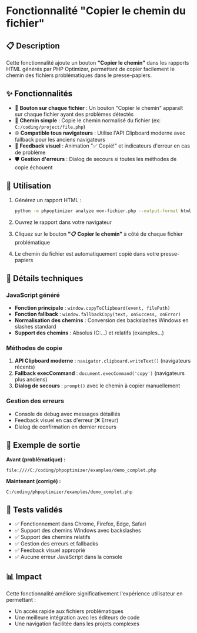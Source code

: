 # Fonctionnalité "Copier le chemin du fichier"

## 📋 Description

Cette fonctionnalité ajoute un bouton **"Copier le chemin"** dans les rapports HTML générés par PHP Optimizer, permettant de copier facilement le chemin des fichiers problématiques dans le presse-papiers.

## ✨ Fonctionnalités

- 🎯 **Bouton sur chaque fichier** : Un bouton "Copier le chemin" apparaît sur chaque fichier ayant des problèmes détectés
- 📁 **Chemin simple** : Copie le chemin normalisé du fichier (ex: `C:/coding/project/file.php`)
- 🌐 **Compatible tous navigateurs** : Utilise l'API Clipboard moderne avec fallback pour les anciens navigateurs
- 🎨 **Feedback visuel** : Animation "✅ Copié!" et indicateurs d'erreur en cas de problème
- 🛡️ **Gestion d'erreurs** : Dialog de secours si toutes les méthodes de copie échouent

## 🚀 Utilisation

1. Générez un rapport HTML :
   ```bash
   python -m phpoptimizer analyze mon-fichier.php --output-format html --output rapport.html
   ```

2. Ouvrez le rapport dans votre navigateur

3. Cliquez sur le bouton **"📋 Copier le chemin"** à côté de chaque fichier problématique

4. Le chemin du fichier est automatiquement copié dans votre presse-papiers

## 🔧 Détails techniques

### JavaScript généré

- **Fonction principale** : `window.copyToClipboard(event, filePath)`
- **Fonction fallback** : `window.fallbackCopy(text, onSuccess, onError)`
- **Normalisation des chemins** : Conversion des backslashes Windows en slashes standard
- **Support des chemins** : Absolus (C:\...) et relatifs (examples\...)

### Méthodes de copie

1. **API Clipboard moderne** : `navigator.clipboard.writeText()` (navigateurs récents)
2. **Fallback execCommand** : `document.execCommand('copy')` (navigateurs plus anciens)
3. **Dialog de secours** : `prompt()` avec le chemin à copier manuellement

### Gestion des erreurs

- Console de debug avec messages détaillés
- Feedback visuel en cas d'erreur (❌ Erreur)
- Dialog de confirmation en dernier recours

## 📝 Exemple de sortie

**Avant (problématique) :**
```
file:////C:/coding/phpoptimizer/examples/demo_complet.php
```

**Maintenant (corrigé) :**
```
C:/coding/phpoptimizer/examples/demo_complet.php
```

## 🧪 Tests validés

- ✅ Fonctionnement dans Chrome, Firefox, Edge, Safari
- ✅ Support des chemins Windows avec backslashes
- ✅ Support des chemins relatifs
- ✅ Gestion des erreurs et fallbacks
- ✅ Feedback visuel approprié
- ✅ Aucune erreur JavaScript dans la console

## 📊 Impact

Cette fonctionnalité améliore significativement l'expérience utilisateur en permettant :
- Un accès rapide aux fichiers problématiques
- Une meilleure intégration avec les éditeurs de code
- Une navigation facilitée dans les projets complexes
